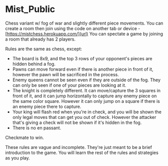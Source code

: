 # Mist_Public
Chess variant w/ fog of war and slightly different piece movements.
You can create a room then join using the code on another tab or device - [https://mistchess.herokuapp.com/](url)
You can spectate a game by joining a room that already has 2 players.

Rules are the same as chess, except:
- The board is 8x9, and the top 3 rows of your opponent's pieces are hidden behind a fog.
- Pawns can move forward even if there is another piece in front of it, however the pawn will be sacrificed in the process.
- Enemy queens cannot be seen even if they are outside of the fog. They can only be seen if one of your pieces are looking at it.
- The knight is completely different. It can move/capture the 3 squares in front of it, and it can jump horizontally to capture any enemy piece on the same color square. However it can only jump on a square if there is an enemy piece there to capture.
- Your king will flash red when you're in check, and you will be shown the only legal moves that can get you out of check. However the attacker that's giving a check will not be shown if it's hidden in the fog.
- There is no en passant.

Checkmate to win.

These rules are vague and incomplete. They're just meant to be a brief introduction to the game. You will learn the rest of the rules and strategies as you play.
